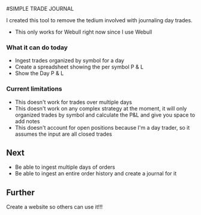 #SIMPLE TRADE JOURNAL

I created this tool to remove the tedium involved with journaling day trades.
* This only works for Webull right now since I use Webull

### What it can do today
* Ingest trades organized by symbol for a day
* Create a spreadsheet showing the per symbol P & L
* Show the Day P & L

### Current limitations 
* This doesn't work for trades over multiple days 
* This doesn't work on any complex strategy at the moment, it will only organized trades by symbol and calculate the P&L and give you space to add notes
* This doesn't account for open positions because I'm a day trader, so it assumes the input are all closed trades

## Next
* Be able to ingest multiple days of orders
* Be able to ingest an entire order history and create a journal for it

## Further
Create a website so others can use it!!!